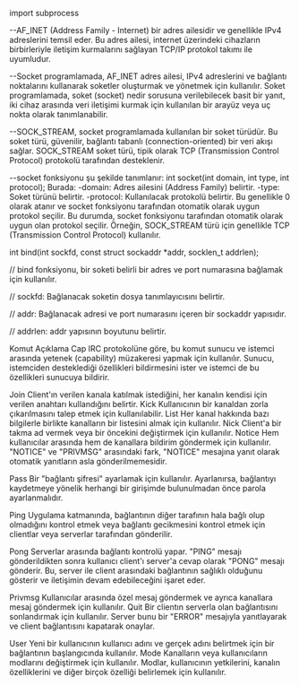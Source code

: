 import subprocess

--AF_INET (Address Family - Internet) bir adres ailesidir ve genellikle IPv4 adreslerini temsil eder. 
Bu adres ailesi, internet üzerindeki cihazların birbirleriyle iletişim kurmalarını sağlayan TCP/IP protokol takımı ile uyumludur.

--Socket programlamada, AF_INET adres ailesi, IPv4 adreslerini ve bağlantı noktalarını kullanarak soketler oluşturmak ve yönetmek için kullanılır. 
Soket programlamada, soket (socket) nedir sorusuna verilebilecek basit bir yanıt, iki cihaz arasında veri iletişimi kurmak için kullanılan bir arayüz veya uç nokta olarak tanımlanabilir.

--SOCK_STREAM, socket programlamada kullanılan bir soket türüdür. Bu soket türü, güvenilir, bağlantı tabanlı (connection-oriented) bir veri akışı sağlar. SOCK_STREAM soket türü, tipik olarak TCP (Transmission Control Protocol) protokolü tarafından desteklenir.

--socket fonksiyonu şu şekilde tanımlanır:
    int socket(int domain, int type, int protocol);
Burada:
-domain: Adres ailesini (Address Family) belirtir.
-type: Soket türünü belirtir.
-protocol: Kullanılacak protokolü belirtir. Bu genellikle 0 olarak atanır ve socket fonksiyonu tarafından otomatik olarak uygun protokol seçilir.
Bu durumda, socket fonksiyonu tarafından otomatik olarak uygun olan protokol seçilir. Örneğin, SOCK_STREAM türü için genellikle TCP (Transmission Control Protocol) kullanılır.


int bind(int sockfd, const struct sockaddr *addr, socklen_t addrlen);

// bind fonksiyonu, bir soketi belirli bir adres ve port numarasına bağlamak için kullanılır.

// sockfd: Bağlanacak soketin dosya tanımlayıcısını belirtir.

// addr: Bağlanacak adresi ve port numarasını içeren bir sockaddr yapısıdır.

// addrlen: addr yapısının boyutunu belirtir.


Komut	    Açıklama
Cap	        IRC protokolüne göre, bu komut sunucu ve istemci arasında yetenek (capability) müzakeresi yapmak için kullanılır. Sunucu, istemciden desteklediği özellikleri bildirmesini ister ve istemci de bu özellikleri sunucuya bildirir.

Join	    Client'ın verilen kanala katılmak istediğini, her kanalın kendisi için verilen anahtarı kullandığını belirtir.
Kick	    Kullanıcının bir kanaldan zorla çıkarılmasını talep etmek için kullanılabilir.
List	    Her kanal hakkında bazı bilgilerle birlikte kanalların bir listesini almak için kullanılır.
Nick	    Client'a bir takma ad vermek veya bir öncekini değiştirmek için kullanılır.
Notice	    Hem kullanıcılar arasında hem de kanallara bildirim göndermek için kullanılır. "NOTICE" ve "PRIVMSG" arasındaki fark, "NOTICE" mesajına yanıt olarak otomatik yanıtların asla gönderilmemesidir.

Pass	    Bir "bağlantı şifresi" ayarlamak için kullanılır. Ayarlanırsa, bağlantıyı kaydetmeye yönelik herhangi bir girişimde bulunulmadan önce parola ayarlanmalıdır.

Ping	    Uygulama katmanında, bağlantının diğer tarafının hala bağlı olup olmadığını kontrol etmek veya bağlantı gecikmesini kontrol etmek için clientlar veya serverlar tarafından gönderilir.

Pong	    Serverlar arasında bağlantı kontrolü yapar. "PING" mesajı gönderildikten sonra kullanıcı client'ı server'a cevap olarak "PONG" mesajı gönderir. Bu, server ile client arasındaki bağlantının sağlıklı olduğunu gösterir ve iletişimin devam edebileceğini işaret eder.

Privmsg	    Kullanıcılar arasında özel mesaj göndermek ve ayrıca kanallara mesaj göndermek için kullanılır.
Quit	    Bir clientın serverla olan bağlantısını sonlandırmak için kullanılır. Server bunu bir "ERROR" mesajıyla yanıtlayarak ve client bağlantısını kapatarak onaylar.

User	    Yeni bir kullanıcının kullanıcı adını ve gerçek adını belirtmek için bir bağlantının başlangıcında kullanılır.
Mode	    Kanalların veya kullanıcıların modlarını değiştirmek için kullanılır. Modlar, kullanıcının yetkilerini, kanalın özelliklerini ve diğer birçok özelliği belirlemek için kullanılır.

